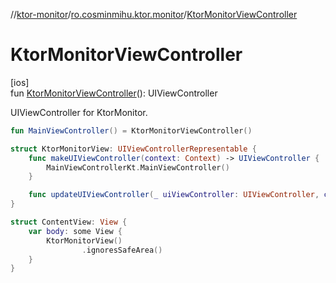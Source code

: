 //[ktor-monitor](../../index.md)/[ro.cosminmihu.ktor.monitor](index.md)/[KtorMonitorViewController](-ktor-monitor-view-controller.md)

# KtorMonitorViewController

[ios]\
fun [KtorMonitorViewController](-ktor-monitor-view-controller.md)(): UIViewController

UIViewController for KtorMonitor.

```kotlin
fun MainViewController() = KtorMonitorViewController()
```
```swift
struct KtorMonitorView: UIViewControllerRepresentable {
    func makeUIViewController(context: Context) -> UIViewController {
        MainViewControllerKt.MainViewController()
    }

    func updateUIViewController(_ uiViewController: UIViewController, context: Context) {}
}

struct ContentView: View {
    var body: some View {
        KtorMonitorView()
                .ignoresSafeArea()
    }
}
```